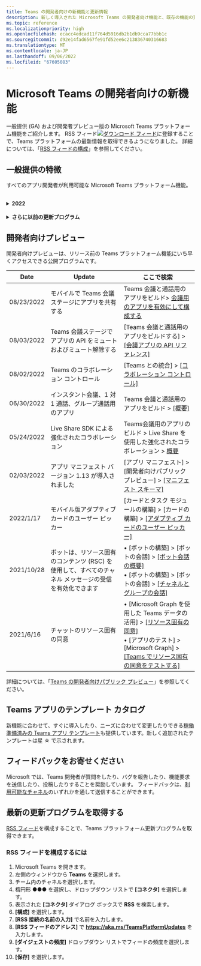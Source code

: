 ```yaml
---
title: Teams の開発者向けの新機能と更新情報
description: 新しく導入された Microsoft Teams の開発者向け機能と、既存の機能の更新について説明します。
ms.topic: reference
ms.localizationpriority: high
ms.openlocfilehash: ecacc4edcad11f764d5916db2b1db9cca77bbb1c
ms.sourcegitcommit: d92e14fad6567fe91fd52ee6c213836740316683
ms.translationtype: MT
ms.contentlocale: ja-JP
ms.lasthandoff: 09/06/2022
ms.locfileid: "67605083"
---
```

# <a name="whats-new-for-developers-in-microsoft-teams"></a>Microsoft Teams の開発者向けの新機能

一般提供 (GA) および開発者プレビュー版の Microsoft Teams プラットフォーム機能をご紹介します。 RSS フィード[![ダウンロード フィード](~/assets/images/RSSfeeds.png)](https://aka.ms/TeamsPlatformUpdates)に登録することで、Teams プラットフォームの最新情報を取得できるようになりました。 詳細については、「[RSS フィードの構成](#get-latest-updates)」を参照してください。

<!--
## Latest updates ![bullhorn icon](~/assets/images/bullhorn.png)

| Date | Update | Find here |
| --- | --- | --- |
|05/24/2022|Live Share SDK|  Build apps for Teams meetings > Enhanced collaboration with Live Share > [Overview](apps-in-teams-meetings/teams-live-share-overview.md) |
|05/24/2022| Submit your Outlook- and Office-enabled apps to the Teams store | Extend your app across Microsoft 365 > [Overview](m365-apps/overview.md) |
|05/24/2022| App guidance and what's new in TeamsJS version 2.0.0| Tools and SDKs > [Teams JavaScript client SDK](tabs/how-to/using-teams-client-sdk.md)  |
|05/19/2022|Bots and Message extensions in GCC and GCCH| • Plan your app > [Overview](concepts/app-fundamentals-overview.md#government-community-cloud) </br> • Build bots > [Overview](bots/what-are-bots.md) </br> • Build message extensions > [Overview](messaging-extensions/what-are-messaging-extensions.md) |
-->

## <a name="ga-features"></a>一般提供の特徴

すべてのアプリ開発者が利用可能な Microsoft Teams プラットフォーム機能。

<br>

<details>
<summary><b>2022</b></summary>

| **Date** | **Update** | **ここで検索** |
| -------- | --------- | ----------------|
| 08/09/2022 | Visual Studio 2022 用 Teams ツールキットが導入されました | [ツールと SDK] > [Visual Studio 向け Teams ツールキット] > [[Visual Studio 向け Teams ツールキットの概要]](toolkit/teams-toolkit-overview-visual-studio.md) |
| 08/03/2022 | 個人用アプリまたはタブから Teams に共有する | [Teams と統合] > [Teams に共有] > [[個人用アプリまたはタブから Teams に共有]](concepts/build-and-test/share-to-teams-from-personal-app-or-tab.md) |
| 08/03/2022 | 会議後のシナリオで会議のトランスクリプトを取得する機能が追加されました。 | [Teams 会議と通話用のアプリを構築する] > [Graph API を使用して会議のトランスクリプトを取得する] > [[概要]](graph-api/meeting-transcripts/overview-transcripts.md) |
| 08/03/2022 | Web アプリからの [Teams で共有] のリンク展開 | [Teams との統合] > [Teams への共有] > [[Web アプリから Teams に共有する]](concepts/build-and-test/share-to-teams-from-web-apps.md) |
| 08/01/2021| 注意: 開発者ポータルは GA になり、App Studio は 2022 年 8 月 1 日から非推奨になりました。 | [ツールと SDK] > [[Teams の開発者ポータル]](concepts/build-and-test/teams-developer-portal.md) |
| 2022 年 7 月 28 日 | Teams の表示画像と連絡先カードを会議内通知用に追加する| Teams の会議と通話用のアプリを作成する > 会議用のアプリを有効にして構成する > <[会議内通知](apps-in-teams-meetings/enable-and-configure-your-app-for-teams-meetings.md#in-meeting-notification) |
| 2022 年 7 月 28 日 | Teams で共有チャネルを作成にする | Teams の会議と通話用のアプリを作成する > [共有チャネル](concepts/build-and-test/Shared-channels.md) |
| 2022 年 7 月 28 日|アプリ マニフェスト バージョン 1.14 が導入されました| アプリ マニフェスト > [Teams 用のアプリ マニフェスト スキーマ](resources/schema/manifest-schema.md)|
| 2022 年 7 月 26 日|ボットに推奨されるアクション| [ボットのビルド] > [ボットの会話] > [[ボットの会話のメッセージ]](bots/how-to/conversations/conversation-messages.md#send-suggested-actions)|
| 07/21/2022 | アクティビティ フィード通知を送信するためのステップ バイ ステップ ガイドを導入しました | アプリの設計 > UI コンポーネント > アクティビティ フィード通知 > [アクティビティ フィード通知の送信](sbs-graphactivity-feedbroadcast.yml) |
| 07/08/2022| アプリのインストール中にユーザーが選択したチャネル ID を会話とインストール更新イベントを介してボットに送信する更新 |  ボットの構築 > ボットの会話 > Teams ボットの会話イベント > [Teams ボットの会話イベント](bots/how-to/conversations/subscribe-to-conversation-events.md) |
| 2022/6/16 | デスクトップとモバイルをサポートするようにメディア機能を更新しました| [デバイス機能の統合] > [[メディア機能の統合](concepts/device-capabilities/media-capabilities.md)]|
| 06/08/2022 | 成功メッセージに関するオプションのカード フィードバック| [ボットのビルド] > [ボットの会話] > [[ボットの会話のメッセージ]](~/bots/how-to/conversations/conversation-messages.md#form-completion-feedback)|
| 06/03/2022 | 新しい構造と手順でタブ アプリの SSO を有効にするための認証モジュールの追加を更新しました | 認証の追加 > タブ > [タブ アプリでシングル サインオンを有効にする](tabs/how-to/authentication/tab-sso-overview.md) |
| 05/24/2022 | SaaS オファーにリンクされたアプリを公開するための迅速な承認に関するその他のヒント | Teams ストアに公開 > 概要 > [SaaS オファーにリンクされたアプリを公開するための迅速な承認に関するその他のヒント](~/concepts/deploy-and-publish/appsource/publish.md#additional-tips-for-rapid-approval-to-publish-your-app-linked-to-a-saas-offer) |
| 05/24/2022 | Outlook と Office が有効なアプリを Teams ストアに送信する | Microsoft 365 間でアプリを拡張する [概要](m365-apps/overview.md) |
| 05/24/2022 | TeamsJS バージョン 2.0.0 のアプリ ガイダンスと新機能| ツールと SDK > [Teams JavaScript クライアント SDK](tabs/how-to/using-teams-client-sdk.md)  |
| 05/24/2022 | Visual Studio Code 用 Teams Toolkit バージョン 4.0.0 の一般提供開始 | ［ツールと SDK］ > ［Visual Studio Code 用 Teams Toolkit］ <br> •  [Teams ツールキットの概要](toolkit/teams-toolkit-fundamentals.md) <br> • [Build コマンド ボットと JavaScript](toolkit/add-capability.md) <br> • [JavaScript を使用した通知ボットのビルド](toolkit/add-capability.md) <br> • [Teams アプリ マニフェストのプレビューとカスタマイズ](toolkit/TeamsFx-preview-and-customize-app-manifest.md) <br> • [既存の API に接続します](toolkit/add-API-connection.md) <br> • [Teams アプリに機能を追加する](toolkit/add-capability.md) <br> • [シングル サインオン エクスペリエンスを追加する](toolkit/add-single-sign-on.md) <br> • [Teams アプリにクラウド リソースを追加する](toolkit/add-resource.md) |
| 05/24/2022 | アプリ マニフェスト バージョン 1.13 が導入されました | アプリ マニフェスト > [Microsoft Teams のマニフェスト スキーマ](resources/schema/manifest-schema.md) |
| 5/24/2022|GCC と GCCH のボットとメッセージ拡張機能| • [アプリの計画] > [[概要]](concepts/app-fundamentals-overview.md#government-community-cloud) </br> • ボットの作成> [概要](bots/what-are-bots.md) </br> • メッセージ拡張機能の作成> [概要](messaging-extensions/what-are-messaging-extensions.md) |
|04/26/2022|ボットを使用した個人用アプリのアンインストール動作 | [ボットの構築] > [ボットの会話] > [[ボットを使用した個人用アプリのアンインストール動作]](bots/how-to/conversations/subscribe-to-conversation-events.md#uninstall-behavior-for-personal-app-with-bot)|
| 04/22/2022 | 収益化されたアプリのテスト プレビュー | [アプリの収益化] > [[収益化アプリのテスト プレビュー]](concepts/deploy-and-publish/appsource/prepare/test-preview-for-monetized-apps.md)
| 04/22/2022 | アプリの収益化のためのアプリ内購入フロー | [アプリの収益化] > [[アプリ内購入]](concepts/deploy-and-publish/appsource/prepare/in-app-purchase-flow.md)
| 2022/04/28 | アプリ検証エラーの一般的な理由 | [アプリの配布] > [Teams ストアへの公開] > [[アプリ検証エラーの一般的な理由](concepts/deploy-and-publish/appsource/common-reasons-for-app-validation-failure.md)]|
| 04/20/2022 |  CI/CD パイプラインを設定する | [ツールと SDK] > [Visual Studio Code 向け Teams ツールキット] > [[CI/CD パイプラインの設定]](toolkit/use-CICD-template.md)|
| 04/19/2022 | Microsoft Teams でアプリをアップロードする | アプリを配布する > [アプリをアップロードする](concepts/deploy-and-publish/apps-upload.md)|
| 04/01/2022 | Teams ボットを作成するためのステップバイステップのガイドを導入しました| [ボットの構築] > [ボットの会話] > [チャネルとグループの会話]  > [Teams 会話型ボットを作成するためのステップバイステップ ガイド](sbs-teams-conversation-bot.yml) |
| 03/30/2022 | タブとボットを使用した Blazor アプリの [使用を開始するモジュール] の更新|  はじめに＞[Blazorを使用して初めてのアプリを構築する](sbs-gs-blazorupdate.yml)|
|03/30/2022|ブラウザーのデバイスのアクセス許可 | [デバイス機能を統合する] > [[ブラウザーのデバイス アクセス許可]](concepts/device-capabilities/browser-device-permissions.md) |
| 03/29/2022 |ユーザー ピッカーを統合する | [Teams との統合] > [[ユーザー ピッカーを統合する]](concepts/device-capabilities/people-picker-capability.md)
| 03/23/2022 | ボットを使用して Teams でリンクを展開するためのステップ バイ ステップ ガイドを導入しました | メッセージ拡張機能の構築＞リンクの展開の追加＞ [ボットを使用して Teams でリンクを展開](sbs-botbuilder-linkunfurling.yml)|  
| 03/22/2022 | デバッグ プロセスに関する情報を追加しました| • ツールと SDK> Visual Studio Code 用 Teams ツールキット> [Teams アプリをローカルでデバッグする](toolkit/debug-local.md) </br> • ツールと SDK> Visual Studio Code 用 Teams ツールキット [バックグラウンド プロセスのデバッグ](toolkit/debug-background-process.md)|
| 03/14/2022 | Microsoft Teams でコネクタを構築してテストするためのステップバイステップ ガイドを導入しました。 | Webhook とコネクタのビルド> Office 365 コネクタの作成> [Teams コネクタのビルド](sbs-teams-connectors.yml)|
| 03/10/2022 | Moodle LMS および Microsoft 365 プラグインに関する情報を追加しました | [Teams との統合] > [Moodle LMS] > [[Moodle ラーニング管理システム]](resources/moodle-overview.md)|  
| 03/03/2022 | 外部 OAuth プロバイダーを使用して認証を追加する方法| [認証の追加] > [タブ] >[[外部 OAuth プロバイダーの使用]](tabs/how-to/authentication/auth-oauth-provider.md) |
| 02/25/2022 | Teams でタスク モジュールを呼び出すステップ バイ ステップ ガイドを導入しました| [カードとタスク モジュールの構築] > [タスク モジュールの構築] > [ボットからのタスク モジュールの使用] > [[Teams からのタスク モジュールの呼び出し]](sbs-botbuilder-taskmodule.yml)|
| 02/24/2022| アクション ベースのメッセージ拡張機能を構築するためのステップ バイ ステップ ガイドを導入しました | [メッセージ拡張機能の構築] > [アクション コマンド] > [アクション コマンドの定義] > [[アクション ベースのメッセージ拡張機能の構築]](sbs-meetingextension-action.yml)|
| 02/24/2022 | 検索ベースのメッセージ拡張機能を構築するためのステップ バイ ステップ ガイドが導入されました | [メッセージ拡張機能の構築] > [検索コマンド] > [検索コマンドの定義] > [[検索ベースのメッセージ拡張機能の構築]](sbs-messagingextension-searchcommand.yml)|
| 02/24/2022 | 送信 Webhook を作成するためのステップバイステップ ガイドを導入しました | [Webhook とコネクタの構築] > [送信 Webhook の作成] > [[送信 Webhooks の作成]](sbs-outgoing-webhooks.yml)|
| 02/23/2022 |Microsoft Teams ストアのランク付けパラメーター| [アプリの配布] > [Teams ストアに公開] > [[Microsoft Teams ストアのランク付けパラメーター]](concepts/deploy-and-publish/appsource/post-publish/teams-store-ranking-parameters.md)|
| 02/18/2022 | 用語に関する定義をすばやく見つけるのに役立つ、Microsoft Teams 開発者ドキュメントの広範な用語集を導入しました | [用語集](~/get-started/glossary.md) |
| 02/18/2022 | Teams アプリを組織の目標、ユーザー ストーリーにマッピングし、Teams アプリの機能を検索するための概要モジュールを更新しました | [[概要] > [適合する Teams アプリ]](overview.md) |
| 02/18/2022 | ユース ケースの Teams 機能へのマッピングとアプリ計画チェックリストを含めるために、[アプリの基礎] モジュールを [アプリの計画] に更新しました | [[アプリの計画] > [概要]](~/concepts/app-fundamentals-overview.md) |
| 02/17/2022 | アプリを送信した後、何を期待しますか?| アプリを配布する > Teams ストアに公開する > [概要](concepts/deploy-and-publish/appsource/publish.md) |
| 2022/02/15 | ボットから Teams にファイルをアップロードする方法のステップバイステップ ガイドが導入されました | 「ボットを作成する」 > 「ファイルを送受信する」 > 「[ボットから Teams にファイルをアップロードするためのステップバイステップ ガイド](sbs-file-handling-in-bot.yml)」 |
| 02/11/2022 | 共有会議ステージ| • [Teams 会議用アプリのビルド] > [[共有会議ステージ]](apps-in-teams-meetings/enable-and-configure-your-app-for-teams-meetings.md#shared-meeting-stage) </br> • [Teams 会議用アプリのビルド] > [[Meeting apps API リファレンス]](apps-in-teams-meetings/API-references.md) </br> • [アプリ マニフェスト] > [開発者向けパブリック プレビュー] > [[開発者向けプレビュー マニフェスト スキーマ]](resources/schema/manifest-schema-dev-preview.md)|
| 02/08/2022 | 通話と会議ボットを作成するステップバイステップ ガイドを導入しました| [ボットの構築] > [通話と会議のボット] > [通話と会議のボットの登録] > [[通話と会議のボットを作成するためのステップバイステップ ガイド]](sbs-calling-and-meeting.yml) |
| 02/02/2022 | アプリ マニフェスト バージョン 1.12 が導入されました | [アプリ マニフェスト] > [[アプリ マニフェストのスキーマ]](resources/schema/manifest-schema.md) |
| 2022 年 1 月 25 日 | リアルタイム キャプション API を送信する | [Teams Meetings 用のアプリを作成する] > [Meeting Apps API リファレンス] > [[Meeting Apps API リファレンス]](apps-in-teams-meetings/API-references.md#send-real-time-captions-api)|
| 01/19/2022 | アダプティブ カードは、完了フィードバックを形成します | ボットのビルド > ボットの会話 > ボットの会話のメッセージ > [フォーム完了フィードバック](bots/how-to/conversations/conversation-messages.md#form-completion-feedback)|
| 2022/1/17 | デスクトップ版アダプティブ カードのユーザー ピッカー | [カードとタスク モジュールの構築] > [カードの構築] > [[アダプティブ カードのユーザー ピッカー]](task-modules-and-cards/cards/people-picker.md)|

</details>

<br>

<details>
<summary><b>さらに以前の更新プログラム</b></summary>
<br>
ここに記載されている以前の GA リリースの更新プログラムについて詳細を確認してください。
<br><br>

<details>
<summary><b>2021</b></summary>

| **Date** | **Update** | **ここで検索** |
| -------- | --------- | ----------------|
|2021/12/24| タブ デバイスのアクセス許可を付与するためのステップバイステップ ガイドを導入しました | 「アプリの基礎」 > 「デバイス機能」 > 「[タブ デバイスのアクセス許可を付与するためのステップバイステップ ガイド](sbs-tab-device-permissions.yml)」 |
|2021/12/23| アダプティブ カード付きタブを作成するためのステップバイステップ ガイドを導入しました| [認証の追加] > [タブ] > [SSO 認証の使用] > [[アダプティブ カードでタブを作成するためのステップバイステップ ガイド]](sbs-tab-with-adaptive-cards.yml) |
|2021/12/21 | 「作業の開始」の Teams Toolkit 3.0.0 用 JavaScript、C#、Node.js モジュールを更新しました | • [使用を開始する] > [[JavaScript を使用した初めてのアプリのビルド]](sbs-gs-javascript.yml) <br> • [使用を開始する] > [[C# または .NET を使用した初めてのアプリのビルド]](sbs-gs-csharp.yml) <br> • [使用を開始する] > [[Node.js を使用した初めてのアプリのビルド]](sbs-gs-nodejs.yml) |
|2021/12/20| シングルサインオン (SSO) を利用したタブ拡張機能およびメッセージ拡張機能向けのステップバイステップ ガイド | [認証の追加] > [タブ] > [SSO 認証の使用] > [[タブ拡張機能およびメッセージ拡張機能向けの SSO を使用してタブを作成するためのステップバイステップ ガイド]](sbs-tabs-and-messaging-extensions-with-SSO.yml)|
|2021/12/20| 会議コンテンツ バブルを作成するためのステップバイステップ ガイドを導入しました | [Teams 会議] > [会議用アプリを有効化して構成する] > [[会議コンテンツ バブルを作成するためのステップバイステップ ガイド]](sbs-meeting-content-bubble.yml) でアプリを作成します |
|2021/12/9| 会議ステージ ビューのステップバイステップ ガイドを導入しました | [Teams 会議] > [会議用アプリを有効化して構成する] > [[会議ステージ ビューを作成するためのステップバイステップ ガイド]](sbs-meetings-stage-view.yml) でアプリを作成します|
|2021/12/13 | SaaS の提供にリンクしたアプリのガイドラインを導入しました | [アプリの配布] > [Teams ストアに公開する] > [ストアの検証ガイドラインを確認する] > [[SaaS の提供にリンクしたアプリのガイドライン]](concepts/deploy-and-publish/appsource/prepare/teams-store-validation-guidelines.md#apps-linked-to-saas-offer)|
|2021/12/9| 会議のサイドパネルを作成するためのステップバイステップ ガイドを導入しました | [Teams 会議] > [会議用アプリを有効化して構成する] > [[会議Teams で会議のサイドパネルを作成するためのステップバイステップ ガイド]](sbs-meetings-sidepanel.yml) でアプリを作成します|
|2021/12/1 | 新しいストア アイコンを導入しました | • [アプリの設計] > [アプリの機能] > [[Microsoft Teams 向け個人用アプリの設計]](concepts/design/personal-apps.md)</br> • [アプリの設計] > [UI コンポーネント] > [[高度な UI コンポーネントを使用して Microsoft Teams アプリを設計する]](concepts/design/design-teams-app-advanced-ui-components.md) |
|2021/11/24| 会議のトークンを生成するためのステップバイステップ ガイドを導入しました | [Teams 会議] > [会議用アプリを有効化して構成する] > [[会議Teams で会議のトークンを作成するためのステップバイステップ ガイド]](sbs-meeting-token-generator.yml) でアプリを作成します|
|2021/11/17| 更新された Microsoft Teams ストア検証ガイドライン|[ストア検証ガイドライン](~/concepts/deploy-and-publish/appsource/prepare/teams-store-validation-guidelines.md)|
|2021/11/17| デスクトップおよびモバイル ユーザー向けの静的/動的先行入力検索 | • [カードとタスク モジュールの構築] > [カードの構築] > [[アダプティブ カードの先行入力検索]](task-modules-and-cards/cards/dynamic-search.md) </br> • [カードとタスク モジュールの構築] > [カードの構築] > [概要] > [[アダプティブ カードの先行入力検索]](task-modules-and-cards/what-are-cards.md#type-ahead-search-in-adaptive-cards) </br> • [カードとタスク モジュールの構築] > [概要] > [[カードとタスク モジュール]](task-modules-and-cards/cards-and-task-modules.md)|
|2021/11/13| ボットは、リソース固有のコンテンツ (RSC) を使用して、すべてのチャネル メッセージの受信を有効化できます | • [ボットの構築] > [ボットの会話] > [ボット会話のメッセージ] > [[RSC を使用してすべてのチャネル メッセージを受信する]](~/bots/how-to/conversations/channel-messages-with-rsc.md) </br> • [ボットの構築] > [ボットの会話] > [[ボット会話の概要]](~/bots/how-to/conversations/conversation-basics.md) </br> • [ボットの構築] > [ボットの会話] > [[チャネルとグループの会話]](~/bots/how-to/conversations/channel-and-group-conversations.md) |
|2021/10/28| 取引可能な SaaS プランを使用して Teams アプリを収益化する | [アプリの配布] > [Teams ストアに公開する] > [[SaaS プランを Teams アプリに含める]](~/concepts/deploy-and-publish/appsource/prepare/include-saas-offer.md) |
|2021/10/25| ステップバイステップのガイドの新しい構造と手順を使用して Microsoft Teams 開発者ドキュメントの [使用を開始する] モジュールが更新されました | [使用を開始する] > [[最初の Teams アプリの使用を開始する]](get-started/get-started-overview.md) |
|2021/10/20| 一般提供で会議ステージを使用できるようになりました | [Teams 会議用アプリの作成] > [[Teams 会議用アプリを有効化して構成する]](apps-in-teams-meetings/enable-and-configure-your-app-for-teams-meetings.md) |
|2021/10/20| 会議の詳細 API とリアルタイム Teams 会議イベント | [Teams 会議用のアプリをビルドする] > [[会議の詳細 API を取得する]](apps-in-teams-meetings/API-references.md#get-meeting-details-api) |
|2021/10/18| タブのリンクの展開とステージ ビュー | [タブの構築] > [[タブのリンクの展開とステージ ビュー]](tabs/tabs-link-unfurling.md) |
|2021/10/8| アダプティブ カードの設計に関する新しいベスト プラクティス | [アプリの設計] > [UI コンポーネント] > [[Teams アプリのアダプティブ カードを設計する]](task-modules-and-cards/cards/design-effective-cards.md) |
|2021/10/5| 管理者がアプリの表示を許可するまで Teams アプリを非表示にします | アプリを設計>管理者が [承認するまで、ユーザーのアプリを既定でブロックする](concepts/design/enable-app-customization.md#block-apps-by-default-for-users-until-an-admin-approves) |
|2021/10/5| Teams モバイル用のアプリを計画します | [アプリの基礎] > [[Teams モバイルの応答タブを計画する]](concepts/design/plan-responsive-tabs-for-teams-mobile.md) |
|2021/10/4| Teams アプリを管理するために、新しい Teams 向け開発者ポータルが導入されました | [ツールと SDK] > [[Teams の開発者ポータル]](concepts/build-and-test/teams-developer-portal.md) |
|2021/9/21|Teams は、ボットや受信 Webhook 向けのユーザーのメンションで Azure AD オブジェクト ID と UPN をサポートしています | • [カードとタスク モジュールの構築] > [カードの構築] > [[ユーザーのメンションでの Azure AD オブジェクト ID と UPN]](task-modules-and-cards/what-are-cards.md#support-for-azure-ad-object-id-and-upn-in-user-mention) </br> • [カードとタスク モジュールの構築] > [カードの構築] > [[カードの概要]](task-modules-and-cards/cards/cards-format.md#format-cards-with-markdown) |
|2021/8/16| アダプティブカード (v1.3、すべての機能向け) およびユニバーサル アクション (v1.4、ボット送信カード向け) での入力の検証をサポートします | • [アダプティブ カード] > [カードの作成] > [[入力の検証]](/adaptive-cards/authoring-cards/input-validation)</br> • [カードとタスク モジュールの構築] > [カードの構築] > [アダプティブ カード向けユニバーサル アクション] > [[アダプティブ カード v1.4 向けユニバーサル アクション]](task-modules-and-cards/cards/universal-actions-for-adaptive-cards/overview.md) |
|2021/8/30| カスタム Together モードのシーン機能は、参加者を 1 つの仮想シーンにまとめ、そのビデオ ストリームを事前に決定された席に配置します | [Teams 会議用のアプリの構築] > [[カスタム Together モード シーン]](~/apps-in-teams-meetings/teams-together-mode.md) |
|2021/8/25| シングルサインオン (SSO) を使用して Teams ボットを作成するためのステップバイステップのガイドを導入しました | [認証の追加] > [ボット] > [[SSO を使用して Teams ボットを作成するためのステップバイステップのガイド]](sbs-bots-with-sso.yml) |
|2021/8/19| 会話スレッドにボットをインストールしたときに受信するインストール更新イベント | [ボットの構築] > [ボットの会話] > [[インストール更新イベント]](bots/how-to/conversations/subscribe-to-conversation-events.md#installation-update-event) |
|2021/8/12|アダプティブ カードを使用してタブをビルドする| [タブの構築] > [[アダプティブ カードを使用してタブを構築する]](tabs/how-to/build-adaptive-card-tabs.md) |
|2021/8/4|タブのエクスペリエンスを囲む余白がなくなります | [タブの構築] > [[タブの余白を削除する]](resources/removing-tab-margins.md) |
|2021/7/8|Teams モバイルに会議中のアプリのサポートが追加されました | [Teams 会議用アプリの構築] > [[会議アプリの拡張性]](apps-in-teams-meetings/meeting-app-extensibility.md) |
|2021/6/28|ユーザー ピッカー機能を統合する | [Teams との統合] > [[ユーザー ピッカー機能を統合する]](concepts/device-capabilities/people-picker-capability.md) |  
|2021/6/25| プロアクティブ メッセージを送信するためのステップバイステップのガイドを導入しました | [ボットの構築] > [ボットの会話] > [プロアクティブ メッセージ] > [[プロアクティブ メッセージを送信するためのステップバイステップのガイド]](sbs-send-proactive.yml) |
|2021/6/9| `allowExpand` 属性を使用したアダプティブ カードの画像のステージ ビュー | [カードとタスク モジュールの構築] > [カードの構築] > [[アダプティブ カードの画像用ステージ ビュー]](task-modules-and-cards/cards/cards-format.md#stage-view-for-images-in-adaptive-cards) |
|2021/5/31| 会話タブ | [タブの構築] > [[タブ内のコンテンツに関する会話の開始と続行]](~/tabs/how-to/conversational-tabs.md) |
|2021/5/24| モバイル パターンを使用して Teams アプリのデザイン ガイドラインを更新しました | [アプリをデザインする] > [[Teams アプリのデザイン]](~/concepts/design/design-teams-app-overview.md) |
|2021/5/13| mConnect と Skooler の情報を追加しました | [Teams との統合] > [Moodle LMS] > [[Moodle ラーニング管理システム]](resources/moodle-overview.md)|
|2021/5/10| アプリ マニフェスト v1.10 をリリースしました | [アプリ マニフェスト] > [[マニフェストのスキーマ]](resources/schema/manifest-schema.md) |
|2021/5/10| 新しいアプリのカスタマイズ機能 | [アプリをデザインする] > [[組織でアプリをカスタマイズできるようにする]](concepts/design/enable-app-customization.md) |
|2021/5/7| チャットでの音声通話とビデオ通話のためのディープ リンク | [Teams との統合] > [[ディープ リンク]](concepts/build-and-test/deep-links.md#navigate-to-an-audio-or-audio-video-call) |
|2021/4/30|Teams ストアにアプリを発行する方法に関する新しいガイダンス | • [Teams ストアに公開する] > [[アプリを Teams ストアに公開する]](concepts/deploy-and-publish/appsource/publish.md)</br> • [Teams ストアに公開する] > [[Teams ストア検証ガイドライン]](concepts/deploy-and-publish/appsource/prepare/teams-store-validation-guidelines.md) |
|2021/4/29 | アダプティブ カード v1.4 のユニバーサル アクションのサポート | [カードとタスク モジュールの構築] > [カードの構築] > [アダプティブ カード向けユニバーサル アクション] > [[アダプティブ カード向けユニバーサル アクション]](task-modules-and-cards/cards/universal-actions-for-adaptive-cards/overview.md) |
|2021/4/29 | ユーザー固有のビュー | [カードとタスク モジュールの構築] > [カードの構築] > [アダプティブ カード向けユニバーサル アクション] > [[ユーザー固有のビュー]](task-modules-and-cards/cards/universal-actions-for-adaptive-cards/User-Specific-Views.md) |
|2021/4/29 | シーケンシャル ワークフロー | [カードとタスク モジュールの構築] > [カードの構築] > [アダプティブ カード向けユニバーサル アクション] > [[シーケンシャル ワークフロー]](task-modules-and-cards/cards/universal-actions-for-adaptive-cards/Sequential-Workflows.md) |
|2021/4/29 | 最新のカード | [カードとタスク モジュールの構築] > [カードの構築] > [アダプティブ カード向けユニバーサル アクション] > [[最新のカード]](task-modules-and-cards/cards/universal-actions-for-adaptive-cards/Up-To-Date-Views.md) |
|2021/4/8| アプリのカスタマイズ機能 | • [アプリをデザインする] > [[Teams アプリの設計の概要]](concepts/design/enable-app-customization.md)</br> • [ツールと SDK] > [[開発者ポータル]](concepts/build-and-test/teams-developer-portal.md) </br> • [アプリ マニフェスト] > [開発者向けパブリック プレビュー > [[マニフェスト スキーマ]](resources/schema/manifest-schema-dev-preview.md) |
|2021/3/18| 通知: `TeamsInfo.getMembers` と `TeamsInfo.GetMembersAsync` の非推奨プロセスを開始したため、Bot Framework SDK のバージョン 4.10 以上に更新してください。 | [ボットの構築] > [[チーム/チャット メンバーのボット API の変更]](resources/team-chat-member-api-changes.md) |
|2021/3/5|既定のインストール範囲とグループ機能 | [アプリを配布する] > [[既定のインストール範囲とグループ機能]](concepts/deploy-and-publish/add-default-install-scope.md) |
|2021/3/5|個人用アプリ タブの並べ替え | [タブの構築] > [[個人用アプリのチャット タブの並び替え]](tabs/how-to/create-personal-tab.md#reorder-static-personal-tabs) |
|2021/3/4|アダプティブ カードでの情報マスク | [カードとタスク モジュールの構築] > [カードの構築] > [[アダプティブ カードの情報マスキング]](task-modules-and-cards/cards/cards-format.md#information-masking-in-adaptive-cards) |
|2021/2/19|位置情報機能が追加されました。 <br/> 位置情報機能の情報が、デバイス機能の概要、ネイティブ デバイスのアクセス許可、メディア機能の統合、QR またはバーコード スキャナー機能の各ファイルに追加されます | • [アプリの基礎] > [デバイス機能] > [[概要]](concepts/device-capabilities/device-capabilities-overview.md) </br> • [アプリの基礎] > [デバイス機能] > [[デバイス アクセス許可の要求]](concepts/device-capabilities/native-device-permissions.md) </br> • [アプリの基礎] > [デバイス機能] > [[メディア機能を統合する]](concepts/device-capabilities/media-capabilities.md) </br> • [アプリの基礎] > [デバイス機能] > [[QR コードまたはバーコード スキャナー機能を統合する]](concepts/device-capabilities/qr-barcode-scanner-capability.md) </br> • [アプリの基礎] > [デバイス機能] > [[位置情報機能を統合する]](concepts/device-capabilities/location-capability.md) |
|2021/2/18|QR コードまたはバーコード スキャナー機能が追加されました。 <br/> QR またはバーコード スキャナー機能の情報が、デバイス機能の概要、ネイティブ デバイスのアクセス許可、メディア機能の統合の各ファイルに追加されます | • [アプリの基礎] > [デバイス機能] > [[概要]](concepts/device-capabilities/device-capabilities-overview.md) </br> • [アプリの基礎] > [デバイス機能] > [[デバイス アクセス許可の要求]](concepts/device-capabilities/native-device-permissions.md) </br> • [アプリの基礎] > [デバイス機能] > [[メディア機能を統合する]](concepts/device-capabilities/media-capabilities.md) </br> • [アプリの基礎] > [デバイス機能] > [[QR コードまたはバーコード スキャナー機能を統合する]](concepts/device-capabilities/qr-barcode-scanner-capability.md) |
|2021/2/9|デバイス機能の概要が追加されました。 <br/> マイク機能の情報が、ネイティブ デバイスのアクセス許可、メディア機能の統合の各ファイルに追加されます |• [アプリの基礎] > [デバイス機能] > [[概要]](concepts/device-capabilities/device-capabilities-overview.md) </br> • [アプリの基礎] > • [デバイス機能] > [[デバイス アクセス許可の要求]](concepts/device-capabilities/native-device-permissions.md) </br> • [アプリの基礎] > [デバイス機能] > [[メディア機能を統合する]](concepts/device-capabilities/media-capabilities.md)|

<br>

</details>

<br>

<details>
<summary><b>2020</b></summary>

| **Date** | **Update** | **ここで検索** |
| -------- | --------- | ------------------ |
|2020/11/30|Teams Toolkit とタブ用 Visual Studio Code を使用した ID プラットフォームの統合 |[Teams ツールキットとタブ用 Visual Studio Code を使用したシングル サインオン認証](toolkit/visual-studio-code-tab-sso.md)|
|2020/11/16|Teams アプリ マニフェストがバージョン 1.8 に更新されました。|[参照: Microsoft Teams のマニフェスト スキーマ](resources/schema/manifest-schema.md)|
|2020/11/10|Teams ボットの設計ガイドライン |[ボット デザイン ガイドライン](bots/design/bots.md)|
|2020/9/30|モバイル デバイスでのボットとのファイルの送受信がサポートされるようになりました |[ボットを介してファイルを送受信する](resources/bot-v3/bots-files.md)|
|2020/9/22|Teams 開発を開始するための新しい情報 |[最初の Teams アプリの構築の概要](build-your-first-app/build-first-app-overview.md)|
|2020/9/18|会議中の Teams アプリのサポート (リリース プレビュー) |[Teams 会議のアプリ](apps-in-teams-meetings/teams-apps-in-meetings.md)|
|2020/8/19|Microsoft Graph を使用して Teams メッセージをインポートします |[Microsoft Graph を使用してサードパーティのプラットフォーム メッセージを Teams にインポートする](graph-api/import-messages/import-external-messages-to-teams.md)
|2020/8/12 |受信 Webhookでのアダプティブ カードのサポートが一般提供に移行しました |[受信 Webhook を使用してアダプティブ カードを送信する](~/webhooks-and-connectors/how-to/connectors-using.md#send-adaptive-cards-using-an-incoming-webhook) |
|2020/8/10|Visual Studio ツールキットを使用して Teams アプリの構築を開始します |[Microsoft Teams ツールキットと Visual Studio Code を使用してアプリを構築する](toolkit/visual-studio-overview.md) |
|2020/8/6|タブの SSO 認証のサポート |[SSO Microsoft Teams のタブを開発する](tabs/how-to/authentication/tab-sso-overview.md) |
|2020/7/27 | Graph のプロアクティブ ボットとメッセージ (パブリック プレビュー) |[Microsoft Graph を使用した Teams でプロアクティブなボットをインストールしてプロアクティブ メッセージを有効にする](graph-api/proactive-bots-and-messages/graph-proactive-bots-and-messages.md)|
|2020/7/22 |モバイル デバイスの機能更新 |[Microsoft Teams タブのデバイス アクセス許可を要求する](concepts/device-capabilities/native-device-permissions.md) |
|2020/7/20|AppSource 申請用の Teams アプリ検証ツール |[Teams アプリ認証ツール](concepts/deploy-and-publish/appsource/prepare/submission-checklist.md)
|2020/7/15|Teams の仮想アシスタントを作成します |[Microsoft Teams 用仮想アシスタント](samples/virtual-assistant.md)|
|2020/7/14|ネイティブ読み込みインジケーターのドキュメントの表示 |[ネイティブ読み込みインジケーターの表示](tabs/how-to/create-tab-pages/content-page.md#show-a-native-loading-indicator)
|2020/7/1|Visual Studio Code ツールキットを使用して Teams アプリの構築を開始します |[Microsoft Teams ツールキットと Visual Studio Code を使用してアプリを構築する](toolkit/visual-studio-code-overview.md) |
|2020/7/1|Teams Web クライアントおよびデスクトップ クライアント向けタブのシングル サインオンの一般提供 |[シングル サインオン (SSO)](tabs/how-to/authentication/tab-sso-overview.md)|
|2020/6/5| マニフェスト スキーマがバージョン 1.7 に更新されました。| [参照: Microsoft Teams のマニフェスト スキーマ](resources/schema/manifest-schema.md)|
|2020/5/18|Power Virtual Agent と Teams の統合 |[Power Virtual Agent チャットボットを Microsoft Teams と統合する](bots/how-to/add-power-virtual-agents-bot-to-teams.md)|
|2020/4/1|WFM システムと Teams 用シフト コネクタの統合 |[Microsoft Teams シフトの WFM コネクタ](samples/shifts-wfm-connectors.md)
|2020/3/24 | 会話の単一メンバーの取得のサポート、ページングされたメンバー取得のサポートを追加しました | [Teams のコンテキストをボット用に取得する](~/bots/how-to/get-teams-context.md) |

<br>

</details>

<br>

<details>
  
<summary><b>2019</b></summary>

| **Date** | **Update** | **ここで検索** |
| -------- | --------- | ------------------ |
| 2020/12/26 | ボットに送信されるペイロードの `replyToId` パラメーターが暗号化されなくなったため、この値を使用してこれらのメッセージへのディープ リンクを構築できるようになります。メッセージ ペイロードには、パラメーター に暗号化された値が含まれます`legacy.replyToId`。  |
| 2019/11/5 | Teams JavaScript SDK を使用したシングル サインオン。 | [シングル サインオン](tabs/how-to/authentication/tab-sso-overview.md) |
| 2019/10/31 | 会話ボットとメッセージ拡張機能のドキュメントが 4.6 Bot Framework SDK に合わせて更新されました。 v3 SDK のドキュメントが [リソース] セクションで利用できます。 | すべてのボットとメッセージ拡張機能のドキュメント |
| 2019/10/31 | 新しいドキュメントの構造と記事の大幅なリファクタリング。 デッド リンクや 404 が発生した場合は、GitHub イシューを作成して報告してください。 | すべての項目です。 |
| 2019/9/13 | 要求ボットは、操作ベースのメッセージ拡張機能からインストールされます。 | [メッセージ拡張機能を使用した操作の開始](resources/messaging-extension-v3/create-extensions.md#request-to-install-your-conversational-bot)
| 2019/8/28 | タブとコネクターのプライベート チャネルのサポート。 | [タブのコンテキストを取得する](tabs/how-to/access-teams-context.md#retrieve-context-in-private-channels) |
| 2019/6/20 | 外部 Web サイトを、外部 Web サイトから、Teams チャネルに共有します。 | [Teams への共有](concepts/build-and-test/share-to-teams-overview.md)。 |
| 2019/5/25 | タスク モジュールからのボット メッセージで応答します。 | [タスク モジュールからのボット メッセージで応答する](resources/messaging-extension-v3/create-extensions.md#respond-with-an-adaptive-card-message-sent-from-a-bot) |
| 2019/5/25 | グループ チャット内のボット。 | [グループ チャットやチャネルでのボットとの対話](~/concepts/bots/bot-conversations/bots-conv-channel.md) |
| 2019/5/20 | アプリ マニフェストのローカリゼーション。 | [アプリのローカリゼーション](~/publishing/apps-localization.md) |
| 2019/5/20 | メッセージの操作。 | [メッセージの操作](resources/messaging-extension-v3/create-extensions.md#action-type-message-extensions) |
| 2019/5/20 | リンク展開 (カスタム URL プレビュー)。 | [リンク展開](messaging-extensions/how-to/link-unfurling.md)|
| 2019/5/6 | ストア アプリ用アプリケーション認定プログラム。 | [アプリケーション認定](~/concepts/deploy-and-publish/appsource/post-publish/overview.md#complete-microsoft-365-certification) |
| 2019/5/6 | アプリ テンプレートが利用可能になりました | [アプリ テンプレート](~/samples/app-templates.md) |
| 2019/4/23 | 操作ベースのメッセージ拡張機能が使用可能です。 | [操作ベースのメッセージング拡張機能](~/concepts/messaging-extensions/create-extensions.md) |
| 2019/2/18 | プライベート チャットへのディープ リンクの作成。 | [チャットへのディープ リンクの設定](concepts/build-and-test/deep-links.md#navigate-to-a-chat) |
| 2019/1/23 | タブ コンテキストで SKU とライセンスの種類の情報を表示します。 | [タブ コンテキスト](~/concepts/tabs/tabs-context.md) |
|
</details>

<br>

<details>
<summary><b>2018</b></summary>

| **Date** | **Update** | **ここで検索** |
| -------- | --------- | ------------------ |
| 2018 年 11 月 12 日 | リリースされたバージョンの Teams で、グループ チャットでタブを使用できるようになりました。 この作業の一環として、タブ セクションが分かりやすく作り直されました。| [構成可能なタブ](~/concepts/tabs/tabs-configurable.md) |
| 2018/11/9 | ユーザー間のプライベート チャットへのディープ リンクを作成できるようになりました。 | [チャットへのディープ リンクの設定](concepts/build-and-test/deep-links.md#navigate-to-a-chat) |
| 2018 年 11 月 8 日 | SharePoint Framework 1.7 がリリースされたことに伴い、Microsoft Teams タブを SharePoint Framework の Web パーツとして使用できる新機能が追加されました。 | [SharePoint のタブ](~/concepts/tabs/tabs-in-sharepoint.md) |
| 2018/11/5 | **タスク モジュール** 機能がリリースされました。 タスク モジュールを使用すると、Teams アプリケーションでボットとタブの両方からモーダル ポップアップ エクスペリエンスを作成することができます。 ポップアップ内で、独自のカスタム HTML/JavaScript コードを実行したり、YouTube や Microsoft Stream ビデオなどの `<iframe>` ベースのウィジェットを表示したり、[アダプティブ カード](/adaptive-cards/)を表示したりすることができます。 | [タスク モジュールの概要](~/concepts/task-modules/task-modules-overview.md)、[タブ内のタスク モジュール](~/concepts/task-modules/task-modules-tabs.md)、[ボット内のタスク モジュール](~/concepts/task-modules/task-modules-bots.md) |
| 2018/10/5 | Teams のデスクトップ、iOS、Android クライアントでカードの書式設定情報の更新およびテストが行われました。 | [カード](~/concepts/cards/cards.md)、[カードの書式設定](~/concepts/cards/cards-format.md) |
| 2018/9/24 | 通話やオンライン会議用のMicrosoft Graph API のベータ版がリリースされ、Teams アプリは音声とビデオを使用した豊富な方法でユーザーと対話できるようになりました。 | [通話とオンライン会議のボット](~/concepts/calls-and-meetings/registering-calling-bot.md)、[リアルタイム メディアの概念](~/concepts/calls-and-meetings/real-time-media-concepts.md)、[通話ボットの登録](~/concepts/calls-and-meetings/registering-calling-bot.md)、[デバッグとローカル テスト](~/concepts/calls-and-meetings/debugging-local-testing-calling-meeting-bots.md)、[アプリケーションがホストするメディア](~/concepts/calls-and-meetings/requirements-considerations-application-hosted-media-bots.md)、[着信通知の処理](~/concepts/calls-and-meetings/call-notifications.md) |
| 2018/9/11 | タブ構成ページが大幅に高くなりました。 | [タブ デザイン](tabs/design/tabs.md) |
| 2018/8/15 | Teams でアダプティブ カードがサポートされるようになりました。|[Teams でのアダプティブ カードのアクション](task-modules-and-cards/cards/cards-reference.md#adaptive-card) |
| 2018/8/10 | DevTools のクライアント サポート。| [Microsoft Teams デスクトップ クライアント用 DevTools](~/resources/dev-preview/developer-preview-tools.md)|
| 2018/8/8 | メッセージ拡張機能が複数のコマンドをサポートするようになりました。 | [composeExtensions.commands](~/resources/schema/manifest-schema.md#composeextensionscommands)|
| 2018/8/7 | コネクタでインライン構成がサポートされるようになりました。 コネクタのドキュメントも改訂され、分かりやすく拡張されました。| [コネクタ](~/concepts/connectors/connectors.md)|
| 2018/8/6 | ボットでファイルを送受信するようになりました。 | [ボットを介してファイルを送受信する](~/bots/how-to/bots-filesv4.md)|
| 2018/7/23 | アプリの再認証に関する情報が公開セクションに追加されました。 |[マニフェストのアクセス許可](resources/schema/manifest-schema.md#permissions)|
| 2018/7/16 | タブ構成ページに、より多くのスペースが割り当てられました。 | [タブ構成ページが大幅に高くなりました](tabs/design/tabs.md)|
| 2018/7/12 | ゲスト アクセスに関する情報。 | [Microsoft Teams でのゲスト アクセス](/microsoftteams/guest-access#guest-access-overview)|
| 2018/6/7 | Microsoft Teams テナント アプリ カタログの情報が追加されました。 | [Microsoft Teams アプリの公開](~/publishing/apps-publish.md)|
| 2018/5/29 | Teams でアダプティブ カードがサポートされます。 | [Teams でのアダプティブ カードのアクション](task-modules-and-cards/cards/cards-reference.md) |
| 2018/4/17 | replyToID が `Invoke` および `MessageBack` カード アクションのペイロードに追加されました。 これは、カード アクションの送信元のメッセージを更新する必要がある場合に特に便利です。 | [カード アクション](~/concepts/cards/cards-actions.md)|
| 2018/4/12 | Teams プログラミング インターフェイスとこのドキュメント セットの変更を追跡するこのトピックが追加されました。 | [新機能](~/whats-new.md)|
| 2018/4/10 | 認証 URL で、パスにテナント ID を一貫して使用するように変更が行われました。 | [タブの認証フロー](~/concepts/authentication/auth-flow-tab.md)、[Azure AD タブ認証](~/concepts/authentication/auth-tab-AAD.md)|
| 2018/4/6 | コマンド ボックスの使用に関するデザイン ガイドラインが追加されました。 |[コマンド ボックス](~/resources/design/framework/command-box.md)|
| 2018/4/2 | ボットを使用して、アプリの通知を送信します。 |[通知のみのボット](~/concepts/bots/bots-notification-only.md)|
| 2018/3/27 | プロアクティブなメッセージングのためのドキュメントを展開しました。 |[会話の開始](./concepts/bots/bot-conversations/bots-conv-proactive.md)|
| 2018/3/15 | カードのドキュメントがリファクタリングされました。 |[カード](~/concepts/cards/cards.md)、[カード アクション](~/concepts/cards/cards-actions.md)、[カードの書式設定](~/concepts/cards/cards-format.md)、[カード リファレンス](~/concepts/cards/cards-reference.md)|
| 2018/2/27 | AsTeamsChannelAccounts() メソッドのデモを行うサンプル コードが追加されました。 |[コンテキストをボット用に取得する](~/concepts/bots/bots-context.md)|
| 2018/2/5 | C# の使用を開始するためのトピックが追加されました。 |[Microsoft Teams プラットフォームで C#/.NET を使い始める](./get-started/get-started-dotnet-app-studio.md)|
|
</details>
</details>

## <a name="developer-preview"></a>開発者向けプレビュー

開発者向けプレビューは、リリース前の Teams プラットフォーム機能にいち早くアクセスできる公開プログラムです。  

| **Date** | **Update** | **ここで検索** |
| -------- | --------- | ------------------ |
| 08/23/2022 | モバイルで Teams 会議ステージにアプリを共有する | Teams 会議と通話用のアプリをビルド> [会議用のアプリを有効にして構成する](/microsoftteams/platform/apps-in-teams-meetings/enable-and-configure-your-app-for-teams-meetings) |
| 08/03/2022 | Teams 会議ステージでアプリの API をミュートおよびミュート解除する | [Teams 会議と通話用のアプリをビルドする] > [[会議アプリの API リファレンス]](/microsoftteams/platform/apps-in-teams-meetings/api-references?tabs=dotnet) |
| 08/02/2022| Teams のコラボレーション コントロール| [Teams との統合] > [[コラボレーション コントロール]](samples/collaboration-control.md)|
| 06/30/2022 | インスタント会議、1 対 1 通話、グループ通話用のアプリ| Teams 会議と通話用のアプリをビルド > [[概要]](apps-in-teams-meetings/teams-apps-in-meetings.md)|
|05/24/2022| Live Share SDK による強化されたコラボレーション | Teams会議用のアプリのビルド > Live Share を使用した強化されたコラボレーション > [概要](apps-in-teams-meetings/teams-live-share-overview.md) |
| 02/03/2022 | アプリ マニフェスト バージョン 1.13 が導入されました | [アプリ マニフェスト] > [開発者向けパブリック プレビュー] > [[マニフェスト スキーマ]](resources/schema/manifest-schema-dev-preview.md) |
| 2022/1/17 | モバイル版アダプティブ カードのユーザー ピッカー | [カードとタスク モジュールの構築] > [カードの構築] > [[アダプティブ カードのユーザー ピッカー]](task-modules-and-cards/cards/people-picker.md)|
| 2021/10/28 |ボットは、リソース固有のコンテンツ (RSC) を使用して、すべてのチャネル メッセージの受信を有効化できます | • [ボットの構築] > [ボットの会話] > [[ボット会話の概要]](~/bots/how-to/conversations/conversation-basics.md) </br> • [ボットの構築] > [ボットの会話] > [[チャネルとグループの会話]](~/bots/how-to/conversations/channel-and-group-conversations.md) |
| 2021/6/16 | チャットのリソース固有の同意 | • [Microsoft Graph を使用した Teams データの活用] > [[リソース固有の同意]](graph-api/rsc/resource-specific-consent.md) </br> • [アプリのテスト] > [Microsoft Graph] > [[Teams でリソース固有の同意をテストする]](graph-api/rsc/test-resource-specific-consent.md)|

詳細については、「[Teams の開発者向けパブリック プレビュー](~/resources/dev-preview/developer-preview-intro.md)」を参照してください。

## <a name="teams-app-template-catalog"></a>Teams アプリのテンプレート カタログ

新機能に合わせて、すぐに導入したり、ニーズに合わせて変更したりできる[稼働準備済みの Teams アプリ テンプレート](samples/app-templates.md)も提供しています。新しく追加されたテンプレートは星 ☆ で示されます。

## <a name="submit-your-feedback"></a>フィードバックをお寄せください

Microsoft では、Teams 開発者が質問をしたり、バグを報告したり、機能要求を送信したり、投稿したりすることを奨励しています。 フィードバックは、[利用可能なチャネル](feedback.md)のいずれかを通して送信することができます。

## <a name="get-latest-updates"></a>最新の更新プログラムを取得する

[RSS フィード](https://aka.ms/TeamsPlatformUpdates)を構成することで、Teams プラットフォーム更新プログラムを取得できます。

### <a name="to-configure-rss-feed"></a>RSS フィードを構成するには

1. Microsoft Teams を開きます。
1. 左側のウィンドウから **Teams** を選択します。
1. チーム内のチャネルを選択します。
1. 楕円形 &#x25CF;&#x25CF;&#x25CF; を選択し、ドロップダウン リストで **[コネクタ]** を選択します。
1. 表示された **[コネクタ]** ダイアログ ボックスで **RSS** を検索します。
1. **[構成]** を選択します。
1. **[RSS 接続の名前の入力]** で名前を入力します。
1. **[RSS フィードのアドレス]** で **<https://aka.ms/TeamsPlatformUpdates>** を入力します。
1. **[ダイジェストの頻度]** ドロップダウン リストでフィードの頻度を選択します。
1. **[保存]** を選択します。
